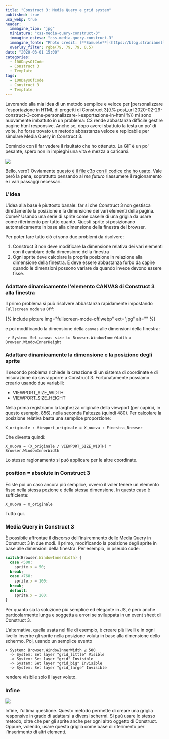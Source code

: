 ```yaml
---
title: "Construct 3: Media Query e grid system"
published: true
usa_webp: true
header:
  immagine_tipo: "jpg"
  miniatura: "css-media-query-construct-3"
  immagine_estesa: "css-media-query-construct-3"
  immagine_fonte: "Photo credit: [**Samuele**](https://blog.stranianelli.com/)"
  overlay_filter: rgba(79, 79, 79, 0.5)
date: "2020-03-01 15:00"
categories:
  - 100DaysOfCode
  - Construct 3
  - Template
tags:
  - 100DaysOfCode
  - Construct 3
  - Template
---
```


Lavorando alla mia idea di un metodo semplice e veloce per [personalizzare l'esportazione in HTML di progetti di Construct 3]({% post_url 2020-02-29-construct-3-come-personalizzare-l-esportazione-in-html %}) mi sono nuovamente imbattuto in un problema: C3 rende abbastanza difficile gestire pagine html responsive. Anche se, dopo averci sbattuto la testa un po' di volte, ho forse trovato un metodo abbastanza veloce e replicabile per simulare Media Query in Construct 3.

Comincio con il far vedere il risultato che ho ottenuto. La GIF è un po' pesante, spero non in impieghi una vita e mezza a caricarsi.

<img src="https://blog.stranianelli.com/images/gif/2020-03-01-construct-3-media-query-e-grid-system.gif">

Bello, vero? Ovviamente [questo è il file c3p con il codice che ho usato](https://blog.stranianelli.com/c3p/grid-system-for-construct-3.c3p). Vale però la pena, soprattutto pensando al _me futuro_ riassumere il ragionamento e i vari passaggi necessari.

### L'idea

L'idea alla base è piuttosto banale: far si che Construct 3 non gestisca direttamente la posizione e la dimensione dei vari elementi della pagina. Come? Usando una serie di sprite come caselle di una griglia da usare come riferimento per tutto quanto. Questi sprite si posizionano automaticamente in base alla dimensione della finestra del browser.

Per poter fare tutto ciò ci sono due problemi da risolvere:

1. Construct 3 non deve modificare la dimensione relativa dei vari elementi con il cambiare della dimensione della finestra
2. Ogni sprite deve calcolare la propria posizione in relazione alla dimensione della finestra. E deve essere abbastanza furbo da capire quando le dimensioni possono variare da quando invece devono essere fisse.

### Adattare dinamicamente l'elemento CANVAS di Construct 3 alla finestra

Il primo problema si può risolvere abbastanza rapidamente impostando `Fullscreen mode` su `Off`:

{% include picture img="fullscreen-mode-off.webp" ext="jpg" alt="" %}

e poi modificando la dimensione della `canvas` alle dimensioni della finestra:

~~~
-> System: Set canvas size to Browser.WindowInnerWidth x Browser.WindowInnerHeight
~~~

### Adattare dinamicamente la dimensione e la posizione degli sprite

Il secondo problema richiede la creazione di un sistema di coordinate e di misurazione da sovrapporre a Construct 3. Fortunatamente possiamo crearlo usando due variabili:

- VIEWPORT_SIZE_WIDTH
- VIEWPORT_SIZE_HEIGHT

Nella prima registriamo la larghezza originale della viewport (per capirci, in questo esempio, 856), nella seconda l'altezza (quindi 480). Per calcolare la posizione relativa basta una semplice proporzione:

`X_originale : Viewport_originale = X_nuova : Finestra_Browser`

Che diventa quindi:

~~~
X_nuova = (X_originale / VIEWPORT_SIZE_WIDTH) * Browser.WindowInnerWidth
~~~

Lo stesso ragionamento si può applicare per le altre coordinate.

### position = absolute in Construct 3

Esiste poi un caso ancora più semplice, ovvero il voler tenere un elemento fisso nella stessa pozione e della stessa dimensione. In questo caso è sufficiente:

~~~
X_nuova = X_originale
~~~

Tutto qui.

### Media Query in Construct 3

È possibile affrontae il discorso dell'insiremnento delle Media Query in Construct 3 in due modi. Il primo, modificando la posizione degli sprite in base alle dimensioni della finestra. Per esempio, in pseudo code:

~~~js
switch(Browser.WindowInnerWidth) {
  case <500:
    sprite.x = 50;
  break;
  case <768:
    sprite.x = 100;
  break;
  default:
    sprite.x = 200;
}
~~~

Per quanto sia la soluzione più semplice ed elegante in JS, è però anche particolarmente lunga e soggetta a errori se sviluppata in un event sheet di Construct 3.

L'alternativa, quella usata nel file di esempio, è creare più livelli e in ogni livello inserire gli sprite nella posizione voluta in base alla dimensione dello schermo. Poi, usando un semplice evento

~~~
+ System: Browser.WindowInnerWidth ≤ 500
  -> System: Set layer "grid_little" Visible
  -> System: Set layer "grid" Invisible
  -> System: Set layer "grid_big" Invisible
  -> System: Set layer "grid_large" Invisible
~~~

rendere visibile solo il layer voluto.

### Infine

<img src="https://blog.stranianelli.com/images/gif/2020-03-01-construct-3-media-query-e-grid-system-smile.gif">

Infine, l'ultima questione. Questo metodo permette di creare una griglia responsive in grado di adattarsi a diversi schermi. Si puù usare lo stesso metodo, oltre che per gli sprite anche per ogni altro oggetto di Construct. Oppure, volendo, usare questa griglia come base di riferimento per l'inserimento di altri elementi.
